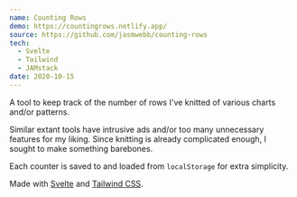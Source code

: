 ```yaml
---
name: Counting Rows
demo: https://countingrows.netlify.app/
source: https://github.com/jasmwebb/counting-rows
tech: 
  - Svelte
  - Tailwind
  - JAMstack
date: 2020-10-15
---
```


A tool to keep track of the number of rows I've knitted of various charts and/or patterns.

Similar extant tools have intrusive ads and/or too many unnecessary features for my liking. Since knitting is already complicated enough, I sought to make something barebones.

Each counter is saved to and loaded from `localStorage` for extra simplicity.

Made with [Svelte](https://svelte.dev/) and [Tailwind CSS](https://tailwindcss.com/).